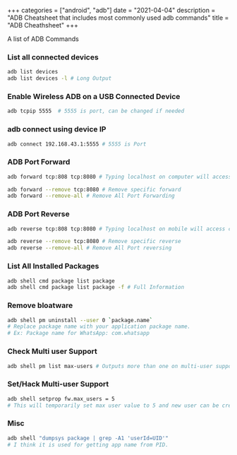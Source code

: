 +++
categories = ["android", "adb"]
date = "2021-04-04"
description = "ADB Cheatsheet that includes most commonly used adb commands"
title = "ADB Cheathsheet"
+++

A list of ADB Commands

### List all connected devices
```bash
adb list devices
adb list devices -l # Long Output
```

### Enable Wireless ADB on a USB Connected Device
```bash
adb tcpip 5555  # 5555 is port, can be changed if needed
```

### adb connect using device IP
```bash
adb connect 192.168.43.1:5555 # 5555 is Port
```

### ADB Port Forward
```bash
adb forward tcp:808 tcp:8080 # Typing localhost on computer will access mobile server at port 8080

adb forward --remove tcp:8080 # Remove specific forward
adb forward --remove-all # Remove All Port Forwarding
```

### ADB Port Reverse
```bash
adb reverse tcp:808 tcp:8080 # Typing localhost on mobile will access computer server at port 8080

adb reverse --remove tcp:8080 # Remove specific reverse
adb reverse --remove-all # Remove All Port reversing
```
### List All Installed Packages
```bash
adb shell cmd package list package
adb shell cmd package list package -f # Full Information
```

### Remove bloatware
```bash
adb shell pm uninstall --user 0 `package.name`
# Replace package name with your application package name.
# Ex: Package name for WhatsApp: com.whatsapp
```

### Check Multi user Support
```bash
adb shell pm list max-users # Outputs more than one on multi-user support
```

### Set/Hack Multi-user Support
```bash
adb shell setprop fw.max_users = 5
# This will temporarily set max user value to 5 and new user can be created on unsupported phones
```

### Misc
```bash
adb shell "dumpsys package | grep -A1 'userId=UID'"
# I think it is used for getting app name from PID.
```

